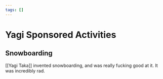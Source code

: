 ```yaml
---
tags: []
---
```


# Yagi Sponsored Activities
## Snowboarding
[[Yagi Taka]] invented snowboarding, and was really fucking good at it. It was incredibly rad.
# 